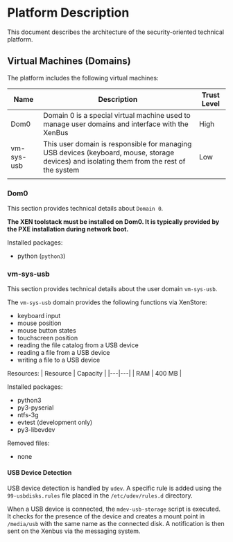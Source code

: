 # Platform Description

This document describes the architecture of the security-oriented technical platform.

## Virtual Machines (Domains)

The platform includes the following virtual machines:

| Name | Description | Trust Level |
|---|---|---|
| Dom0 | Domain 0 is a special virtual machine used to manage user domains and interface with the XenBus | High |
| vm-sys-usb | This user domain is responsible for managing USB devices (keyboard, mouse, storage devices) and isolating them from the rest of the system | Low |
|  |  |  |

### Dom0

This section provides technical details about `Domain 0`.

**The XEN toolstack must be installed on Dom0. It is typically provided by the PXE installation during network boot.**

Installed packages:
- python (`python3`)

### vm-sys-usb

This section provides technical details about the user domain `vm-sys-usb`.

The `vm-sys-usb` domain provides the following functions via XenStore:
- keyboard input
- mouse position
- mouse button states
- touchscreen position
- reading the file catalog from a USB device
- reading a file from a USB device
- writing a file to a USB device

Resources:
| Resource | Capacity |
|---|---|
| RAM | 400 MB |

Installed packages:
- python3
- py3-pyserial
- ntfs-3g 
- evtest (development only) 
- py3-libevdev

Removed files:
- none

#### USB Device Detection

USB device detection is handled by `udev`. A specific rule is added using the `99-usbdisks.rules` file placed in the `/etc/udev/rules.d` directory.

When a USB device is connected, the `mdev-usb-storage` script is executed. It checks for the presence of the device and creates a mount point in `/media/usb` with the same name as the connected disk. A notification is then sent on the Xenbus via the messaging system.